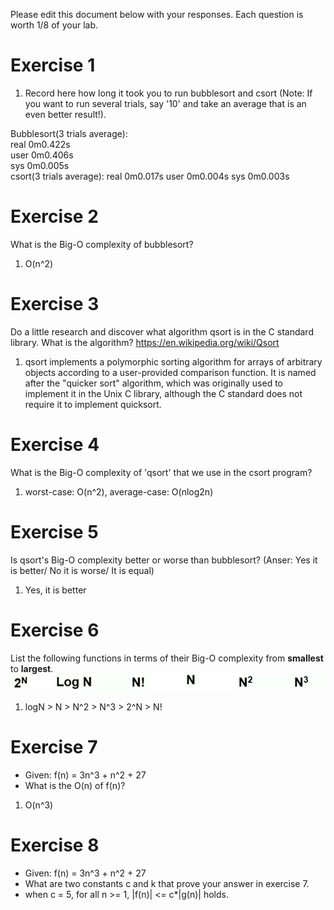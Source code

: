 Please edit this document below with your responses. Each question is worth 1/8 of your lab.

# Exercise 1

1. Record here how long it took you to run bubblesort and csort (Note: If you want to run several trials, say '10' and take an average that is an even better result!).

Bubblesort(3 trials average):               
real	0m0.422s                              
user	0m0.406s                              
sys	0m0.005s                                
csort(3 trials average):
real	0m0.017s
user	0m0.004s
sys	0m0.003s

# Exercise 2

What is the Big-O complexity of bubblesort?

1. O(n^2)

# Exercise 3

Do a little research and discover what algorithm qsort is in the C standard library. What is the algorithm? https://en.wikipedia.org/wiki/Qsort

1. qsort implements a polymorphic sorting algorithm for arrays of arbitrary objects according to a user-provided comparison function. It is named after the "quicker sort" algorithm, which was originally used to implement it in the Unix C library, although the C standard does not require it to implement quicksort.

# Exercise 4

What is the Big-O complexity of 'qsort' that we use in the csort program?

1. worst-case: O(n^2), average-case: O(nlog2n)

# Exercise 5

Is qsort's Big-O complexity better or worse than bubblesort? (Anser: Yes it is better/ No it is worse/ It is equal)

1. Yes, it is better

# Exercise 6

List the following functions in terms of their Big-O complexity from **smallest** to **largest**.
<img src="./media/bigo.jpg"/>

1. logN > N > N^2 > N^3 > 2^N > N!

# Exercise 7

- Given: f(n) = 3n^3 + n^2 + 27
- What is the O(n) of f(n)?

1. O(n^3)

# Exercise 8

- Given: f(n) = 3n^3 + n^2 + 27
- What are two constants c and k that prove your answer in exercise 7.
- when c = 5, for all n >= 1, |f(n)| <= c*|g(n)| holds.

